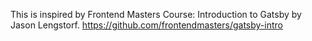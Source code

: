 
This is inspired by Frontend Masters Course: Introduction to Gatsby by Jason Lengstorf.
https://github.com/frontendmasters/gatsby-intro
